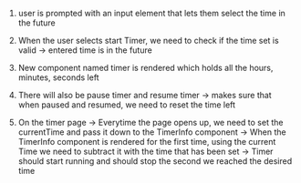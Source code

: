 1. user is prompted with an input element that lets them select the time in the future
2. When the user selects start Timer, we need to check if the time set is valid
   -> entered time is in the future
3. New component named timer is rendered which holds all the hours, minutes, seconds left
4. There will also be pause timer and resume timer -> makes sure that when paused and resumed, we need to reset the time left

5. On the timer page
   -> Everytime the page opens up, we need to set the currentTime and pass it down to the TimerInfo component
   -> When the TimerInfo component is rendered for the first time, using the current Time we need to subtract it with the time that has been set
   -> Timer should start running and should stop the second we reached the desired time
